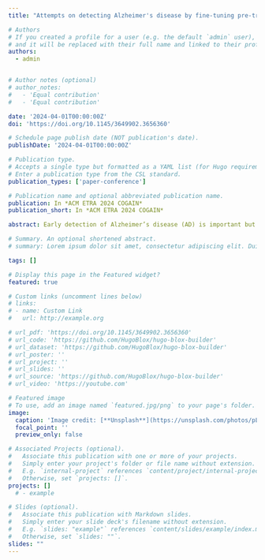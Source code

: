 ```yaml
---
title: "Attempts on detecting Alzheimer's disease by fine-tuning pre-trained model with Gaze Data"

# Authors
# If you created a profile for a user (e.g. the default `admin` user), write the username (folder name) here
# and it will be replaced with their full name and linked to their profile.
authors:
  - admin


# Author notes (optional)
# author_notes:
#   - 'Equal contribution'
#   - 'Equal contribution'

date: '2024-04-01T00:00:00Z'
doi: 'https://doi.org/10.1145/3649902.3656360'

# Schedule page publish date (NOT publication's date).
publishDate: '2024-04-01T00:00:00Z'

# Publication type.
# Accepts a single type but formatted as a YAML list (for Hugo requirements).
# Enter a publication type from the CSL standard.
publication_types: ['paper-conference']

# Publication name and optional abbreviated publication name.
publication: In *ACM ETRA 2024 COGAIN*
publication_short: In *ACM ETRA 2024 COGAIN*

abstract: Early detection of Alzheimer’s disease (AD) is important but difficult. Screening for AD using neuropsychological tests such as mini-mental state examination (MMSE) is time-consuming and burdensome for patients. Recently, several methods have been reported for detecting AD based on eye movements. However, analyzing eye movements requires considerable effort. Although machine learning from eye movement data is a strong candidate for labor-saving, it requires large datasets. In this study, we modify an existing pre-trained deep neural network model, gazeNet, for transfer learning. For evaluation, we exclusively used data from one participant and fine-tuned the model using data from all the remaining participants. We repeated this procedure separately for each of the 14 participants. The results of eye movement during the antisaccade task were not satisfactory for the discrimination of AD, and detailed analysis suggested that the data might potentially have a correlation with MMSE scores in the mild cognitive impairment range.

# Summary. An optional shortened abstract.
# summary: Lorem ipsum dolor sit amet, consectetur adipiscing elit. Duis posuere tellus ac convallis placerat. Proin tincidunt magna sed ex sollicitudin condimentum.

tags: []

# Display this page in the Featured widget?
featured: true

# Custom links (uncomment lines below)
# links:
# - name: Custom Link
#   url: http://example.org

# url_pdf: 'https://doi.org/10.1145/3649902.3656360'
# url_code: 'https://github.com/HugoBlox/hugo-blox-builder'
# url_dataset: 'https://github.com/HugoBlox/hugo-blox-builder'
# url_poster: ''
# url_project: ''
# url_slides: ''
# url_source: 'https://github.com/HugoBlox/hugo-blox-builder'
# url_video: 'https://youtube.com'

# Featured image
# To use, add an image named `featured.jpg/png` to your page's folder.
image:
  caption: 'Image credit: [**Unsplash**](https://unsplash.com/photos/pLCdAaMFLTE)'
  focal_point: ''
  preview_only: false

# Associated Projects (optional).
#   Associate this publication with one or more of your projects.
#   Simply enter your project's folder or file name without extension.
#   E.g. `internal-project` references `content/project/internal-project/index.md`.
#   Otherwise, set `projects: []`.
projects: []
  # - example

# Slides (optional).
#   Associate this publication with Markdown slides.
#   Simply enter your slide deck's filename without extension.
#   E.g. `slides: "example"` references `content/slides/example/index.md`.
#   Otherwise, set `slides: ""`.
slides: ""
---
```


<!-- {{% callout note %}}
Click the _Cite_ button above to demo the feature to enable visitors to import publication metadata into their reference management software.
{{% /callout %}} -->

<!-- {{% callout note %}}
Create your slides in Markdown - click the _Slides_ button to check out the example.
{{% /callout %}} -->

<!-- Add the publication's **full text** or **supplementary notes** here. You can use rich formatting such as including [code, math, and images](https://docs.hugoblox.com/content/writing-markdown-latex/). -->
